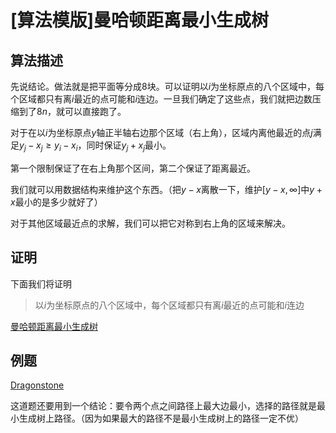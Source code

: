 # [算法模版]曼哈顿距离最小生成树

## 算法描述

先说结论。做法就是把平面等分成8块。可以证明以$i$为坐标原点的八个区域中，每个区域都只有离$i$最近的点可能和$i$连边。一旦我们确定了这些点，我们就把边数压缩到了$8n$，就可以直接跑了。

对于在以$i$为坐标原点$y$轴正半轴右边那个区域（右上角），区域内离他最近的点$j$满足$y_j-x_j\geq y_i-x_i$，同时保证$y_j+x_j$最小。

第一个限制保证了在右上角那个区间，第二个保证了距离最近。

我们就可以用数据结构来维护这个东西。（把$y-x$离散一下，维护$[y-x,\infty]$中$y+x$最小的是多少就好了）

对于其他区域最近点的求解，我们可以把它对称到右上角的区域来解决。

## 证明

下面我们将证明 

> 以$i$为坐标原点的八个区域中，每个区域都只有离$i$最近的点可能和$i$连边

[曼哈顿距离最小生成树](https://riteme.site/blog/2017-1-17/manhattan-mst.html#fn:cut)

## 例题

[Dragonstone](https://www.codechef.com/problems/DRAGONST)

这道题还要用到一个结论：要令两个点之间路径上最大边最小，选择的路径就是最小生成树上路径。（因为如果最大的路径不是最小生成树上的路径一定不优）